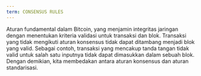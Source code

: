 ```yaml
---
term: CONSENSUS RULES
---
```


Aturan fundamental dalam Bitcoin, yang menjamin integritas jaringan dengan menentukan kriteria validasi untuk transaksi dan blok. Transaksi yang tidak mengikuti aturan konsensus tidak dapat ditambang menjadi blok yang valid. Sebagai contoh, transaksi yang mencakup tanda tangan tidak valid untuk salah satu inputnya tidak dapat dimasukkan dalam sebuah blok. Dengan demikian, kita membedakan antara aturan konsensus dan aturan standarisasi.